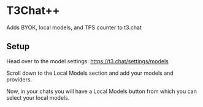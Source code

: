 # T3Chat++

Adds BYOK, local models, and TPS counter to t3.chat

## Setup

Head over to the model settings: <https://t3.chat/settings/models>

Scroll down to the Local Models section and add your models and providers.

Now, in your chats you will have a Local Models button from which you can select your local models.
